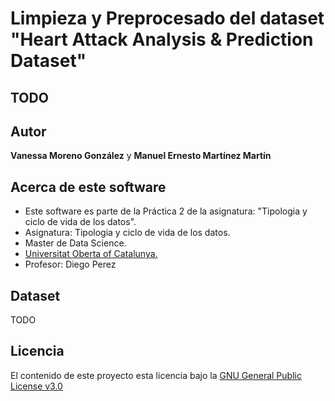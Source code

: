 # Limpieza y Preprocesado del dataset "Heart Attack Analysis & Prediction Dataset"

## TODO

## Autor

**Vanessa Moreno González** y **Manuel Ernesto Martínez Martín**

## Acerca de este software

* Este software es parte de la Práctica 2 de la asignatura: "Tipologia y ciclo de vida de los datos".
* Asignatura: Tipologia y ciclo de vida de los datos.
* Master de Data Science.
* [Universitat Oberta of Catalunya.](http://www.uoc.edu/portal/ca/index.html)
* Profesor: Diego Perez

## Dataset

TODO

## Licencia

El contenido de este proyecto esta licencia bajo la [GNU General Public License v3.0](https://www.gnu.org/licenses/gpl-3.0.html)
